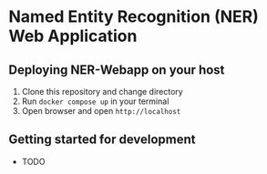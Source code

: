 # Named Entity Recognition (NER) Web Application

## Deploying NER-Webapp on your host
1. Clone this repository and change directory
2. Run `docker compose up` in your terminal
3. Open browser and open `http://localhost`

## Getting started for development
- TODO

